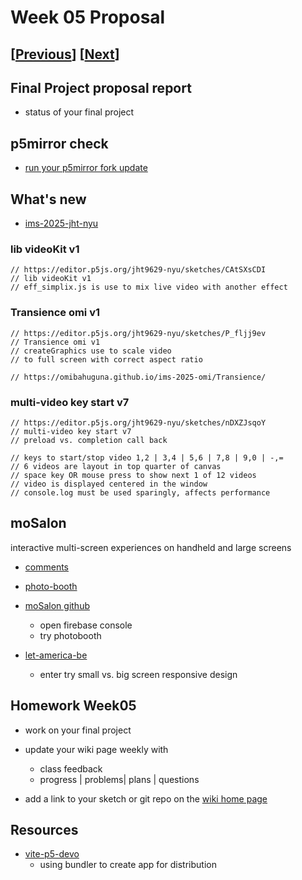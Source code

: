 # Week 05 Proposal

## [[Previous](./04_video.md)] [[Next](./06_review.md)]

## Final Project proposal report

- status of your final project

## p5mirror check

- [run your p5mirror fork update](https://github.com/molab-itp/p5mirror/forks?include=active%2Cnetwork&page=1&period=2y&sort_by=last_updated)

## What's new

- [ims-2025-jht-nyu](https://github.com/jht9629-nyu/ims-2025-jht-nyu)

### lib videoKit v1

```
// https://editor.p5js.org/jht9629-nyu/sketches/CAtSXsCDI
// lib videoKit v1
// eff_simplix.js is use to mix live video with another effect
```

### Transience omi v1

```
// https://editor.p5js.org/jht9629-nyu/sketches/P_fljj9ev
// Transience omi v1
// createGraphics use to scale video
// to full screen with correct aspect ratio

// https://omibahuguna.github.io/ims-2025-omi/Transience/
```

### multi-video key start v7

```
// https://editor.p5js.org/jht9629-nyu/sketches/nDXZJsqoY
// multi-video key start v7
// preload vs. completion call back

// keys to start/stop video 1,2 | 3,4 | 5,6 | 7,8 | 9,0 | -,=
// 6 videos are layout in top quarter of canvas
// space key OR mouse press to show next 1 of 12 videos
// video is displayed centered in the window
// console.log must be used sparingly, affects performance
```

## moSalon

interactive multi-screen experiences on handheld and large screens

- [comments](https://molab-itp.github.io/moSalon/src/comments/?v=50)
- [photo-booth](https://molab-itp.github.io/moSalon/src/photo-booth/?v=50)

- [moSalon github](https://github.com/molab-itp/moSalon)

  - open firebase console
  - try photobooth

- [let-america-be](https://github.com/jht9629-nyu/let-america-be.git)
  - enter try small vs. big screen responsive design

## Homework Week05

- work on your final project
- update your wiki page weekly with

  - class feedback
  - progress | problems| plans | questions

- add a link to your sketch or git repo on the [wiki home page](https://github.com/p5videoKit/IM-Screens-2025-03-ima/wiki#week-05-homework)

## Resources

- [vite-p5-devo](https://github.com/p5videoKit/vite-p5-devo)
  - using bundler to create app for distribution

<!-- ## maze bits evolution

```
// evolving from previous maze tile bits example

// https://editor.p5js.org/jht9629-gmail/sketches/-FuOH_EE4
// maze with rotating transition

// https://editor.p5js.org/jht9629-gmail/sketches/IagYeywkY
// maze tiles bits

// https://jht9629-nyu.github.io/my-p5js-repo-2023/p5-projects/maze_tiles_bits/
// State machine for time based-animation
// https://github.com/jht9629-nyu/my-p5js-repo-2023/tree/main/p5-projects/maze_tiles_bits
``` -->

  <!-- - [https://github.com/leey611](https://github.com/leey611/p5mirror-leey611)

  - who is missing? -->

<!-- ## Firebase check

- does your access work?
 -->

<!-- ## p5VideoKit

https://github.com/molab-itp/p5videoKit

- p5VideoKit

- shader effects examples and WEBGL p5VideoKit integration

- [3d-shader-webcam-shade](https://editor.p5js.org/jht1493/sketches/EuwnL3gxd)

- [3d-shader-using-webcam.html](https://p5js.org/examples/3d-shader-using-webcam.html)

- maze bits as effects plugin
- [new p5VideoKit effect: maze-spin](https://jht1493.net/p5VideoKit/demo/index.html?u=4&d=settings/2x2-maze-spin-cycle-0-1-2.json) -->

<!-- ## skin-tone update

- [skin-tone-main-qr update](https://jht1493.net/p5VideoKit/demo/index.html?u=8&d=settings/skin-tone-main-qr.json)
  - [last week failure](https://github.com/ml5js/ml5-library/issues/1483)

## p5VideoKit and electron

```
# record video and save to Documents/projects/p5VideoKit-gallery-yoyo
bin/run-gallery-yoyo.sh
``` -->

<!--
## nodejs setup

- nodejs needed to run p5VideoKit/bin/build.sh

[https://nodejs.org/en/download](https://nodejs.org/en/download)

## my-p5js-repo

- nodejs used in my-p5js-repo to automate download of your p5js editor sketches

[my-p5js-repo](https://github.com/jht9629-nyu/my-p5js-repo-2023)
 -->
<!--
```
// https://editor.p5js.org/jht9629-nyu/sketches/-t2O5JfBr
// timed-drawing

// starting point for api for saving points
// https://github.com/mobilelabclass-itp/98-MoGallery-p5js

// https://editor.p5js.org/jht1493/sketches/5LgILr8RF
// Firebase-createImg-board

// Use of url parameter to customize sketch
// note version to verify github pages deployed
// https://mobilelabclass-itp.github.io/98-MoGallery-p5js/p5js_demos/createImg-board/?gallery=web
// https://mobilelabclass-itp.github.io/98-MoGallery-p5js/p5js_demos/createImg-board/?gallery=ims-web
```
-->

<!-- ## screens usage protocol

- [IM-Screens 2023 timeslot](https://docs.google.com/spreadsheets/d/1eMLdZauqS5qzDRSNc-vvDSxh_qcqqEmpMbMYTgt_4w4/edit#gid=0)
